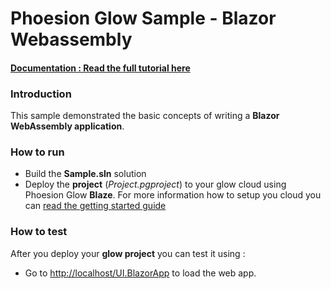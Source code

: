 # Phoesion Glow Sample - Blazor Webassembly


#### [Documentation : Read the full tutorial here](https://glow-docs.phoesion.com/tutorials/REST_Services_Action_Basics.html)


### Introduction
This sample demonstrated the basic concepts of writing a **Blazor WebAssembly application**.


### How to run
- Build the **Sample.sln** solution
- Deploy the **project** (*Project.pgproject*) to your glow cloud using Phoesion Glow **Blaze**. For more information how to setup you cloud you can [read the getting started guide](https://glow-docs.phoesion.com/getting_started/DevMachine_Setup.html)



### How to test
After you deploy your **glow project** you can test it using :

- Go to [http://localhost/UI.BlazorApp](http://localhost/UI.BlazorApp) to load the web app.



